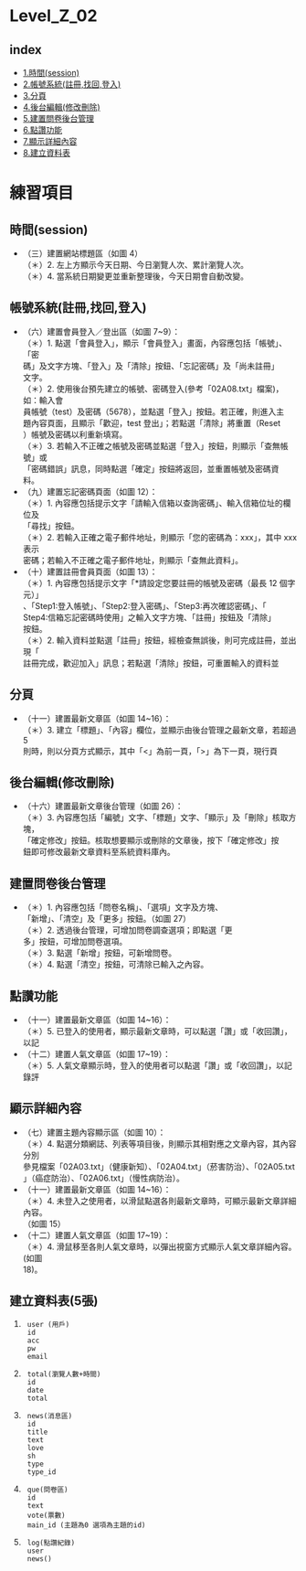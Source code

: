 # Level_Z_02
## index
- [1.時間(session)](#時間session)
- [2.帳號系統(註冊,找回,登入)](#帳號系統註冊找回登入)
- [3.分頁](#分頁)
- [4.後台編輯(修改刪除)](#後台編輯修改刪除)
- [5.建置問卷後台管理](#建置問卷後台管理)
- [6.點讚功能](#點讚功能)
- [7.顯示詳細內容](#顯示詳細內容)
- [8.建立資料表](#建立資料表5張)


# 練習項目

## 時間(session) 
-   （三）建置網站標題區（如圖 4）  
    （＊）2. 左上方顯示今天日期、今日瀏覽人次、累計瀏覽人次。  
    （＊）4. 當系統日期變更並重新整理後，今天日期會自動改變。  
## 帳號系統(註冊,找回,登入)
-    （六）建置會員登入／登出區（如圖 7~9）：  
    （＊）1. 點選「會員登入」，顯示「會員登入」畫面，內容應包括「帳號」、「密  
    碼」及文字方塊、「登入」及「清除」按鈕、「忘記密碼」及「尚未註冊」  
    文字。  
    （＊）2. 使用後台預先建立的帳號、密碼登入(參考「02A08.txt」檔案)，如：輸入會  
    員帳號（test）及密碼（5678），並點選「登入」按鈕。若正確，則進入主  
    題內容頁面，且顯示「歡迎，test 登出」；若點選「清除」將重置（Reset  
    ）帳號及密碼以利重新填寫。  
    （＊）3. 若輸入不正確之帳號及密碼並點選「登入」按鈕，則顯示「查無帳號」或  
    「密碼錯誤」訊息，同時點選「確定」按鈕將返回，並重置帳號及密碼資  
    料。  
-    （九）建置忘記密碼頁面（如圖 12）：  
    （＊）1. 內容應包括提示文字「請輸入信箱以查詢密碼」、輸入信箱位址的欄位及  
    「尋找」按鈕。  
    （＊）2. 若輸入正確之電子郵件地址，則顯示「您的密碼為：xxx」，其中 xxx 表示  
    密碼；若輸入不正確之電子郵件地址，則顯示「查無此資料」。  
-   （十）建置註冊會員頁面（如圖 13）：  
    （＊）1. 內容應包括提示文字「*請設定您要註冊的帳號及密碼（最長 12 個字元）」  
    、「Step1:登入帳號」、「Step2:登入密碼」、「Step3:再次確認密碼」、「  
    Step4:信箱忘記密碼時使用」之輸入文字方塊、「註冊」按鈕及「清除」  
    按鈕。  
    （＊）2. 輸入資料並點選「註冊」按鈕，經檢查無誤後，則可完成註冊，並出現「  
    註冊完成，歡迎加入」訊息；若點選「清除」按鈕，可重置輸入的資料並  
## 分頁
-   （十一）建置最新文章區（如圖 14~16）：  
    （＊）3. 建立「標題」、「內容」欄位，並顯示由後台管理之最新文章，若超過 5  
    則時，則以分頁方式顯示，其中「<」為前一頁，「>」為下一頁，現行頁  
## 後台編輯(修改刪除)
-    （十六）建置最新文章後台管理（如圖 26）：  
    （＊）3. 內容應包括「編號」文字、「標題」文字、「顯示」及「刪除」核取方塊，  
    「確定修改」按鈕。核取想要顯示或刪除的文章後，按下「確定修改」按  
    鈕即可修改最新文章資料至系統資料庫內。  
## 建置問卷後台管理 
-  （＊）1. 內容應包括「問卷名稱」、「選項」文字及方塊、  
    「新增」、「清空」及「更多」按鈕。（如圖 27）  
    （＊）2. 透過後台管理，可增加問卷調查選項；即點選「更  
    多」按鈕，可增加問卷選項。  
    （＊）3. 點選「新增」按鈕，可新增問卷。  
    （＊）4. 點選「清空」按鈕，可清除已輸入之內容。  
## 點讚功能
-   （十一）建置最新文章區（如圖 14~16）：  
    （＊）5. 已登入的使用者，顯示最新文章時，可以點選「讚」或「收回讚」，以記  
-   （十二）建置人氣文章區（如圖 17~19）：  
    （＊）5. 人氣文章顯示時，登入的使用者可以點選「讚」或「收回讚」，以記錄評  
## 顯示詳細內容
-   （七）建置主題內容顯示區（如圖 10）：  
    （＊）4. 點選分類網誌、列表等項目後，則顯示其相對應之文章內容，其內容分別  
    參見檔案「02A03.txt」（健康新知）、「02A04.txt」（菸害防治）、「02A05.txt  
    」（癌症防治）、「02A06.txt」（慢性病防治）。  
-   （十一）建置最新文章區（如圖 14~16）：  
    （＊）4. 未登入之使用者，以滑鼠點選各則最新文章時，可顯示最新文章詳細內容。  
    （如圖 15）  
-   （十二）建置人氣文章區（如圖 17~19）：  
    （＊）4. 滑鼠移至各則人氣文章時，以彈出視窗方式顯示人氣文章詳細內容。(如圖  
    18)。  
## 建立資料表(5張)
1.      user (用戶)  
        id  
        acc  
        pw 
        email  
2.      total(瀏覽人數+時間)  
        id  
        date  
        total  
3.      news(消息區)  
        id  
        title  
        text   
        love  
        sh  
        type    
        type_id 
4.      que(問卷區)  
        id  
        text
        vote(票數)  
        main_id (主題為0 選項為主題的id)
5.      log(點讚紀錄)    
        user    
        news()
